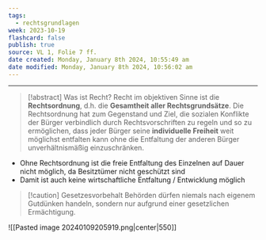 ```yaml
---
tags:
  - rechtsgrundlagen
week: 2023-10-19
flashcard: false
publish: true
source: VL 1, Folie 7 ff.
date created: Monday, January 8th 2024, 10:55:49 am
date modified: Monday, January 8th 2024, 10:56:02 am
---
```

***

> [!abstract] Was ist Recht? 
> Recht im objektiven Sinne ist die **Rechtsordnung**, d.h. die **Gesamtheit aller Rechtsgrundsätze**. Die Rechtsordnung hat zum Gegenstand und Ziel, die sozialen Konflikte der Bürger verbindlich durch Rechtsvorschriften zu regeln und so zu ermöglichen, dass jeder Bürger seine **individuelle Freiheit** weit möglichst entfalten kann ohne die Entfaltung der anderen Bürger unverhältnismäßig einzuschränken.

- Ohne Rechtsordnung ist die freie Entfaltung des Einzelnen auf Dauer nicht möglich, da Besitztümer nicht geschützt sind
- Damit ist auch keine wirtschaftliche Entfaltung / Entwicklung möglich

> [!caution] Gesetzesvorbehalt 
> Behörden dürfen niemals nach eigenem Gutdünken handeln, sondern nur aufgrund einer gesetzlichen Ermächtigung.

![[Pasted image 20240109205919.png|center|550]]

